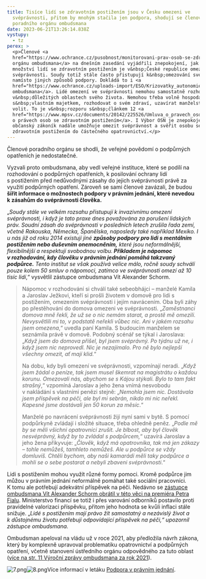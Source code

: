 ```yaml
---
title: Tisíce lidí se zdravotním postižením jsou v Česku omezeni ve
  svéprávnosti, přitom by mnohým stačila jen podpora, shodují se členové
  poradního orgánu ombudsmana
date: 2023-06-21T13:26:14.838Z
vystupy:
  - tz
perex: >
  <p>Členové <a
  href="https://www.ochrance.cz/pusobnost/monitorovani-prav-osob-se-zdravotnim-postizenim/">poradního
  orgánu ombudsmana</a> na dnešním zasedání vyjádřili znepokojení, jak velké
  množství lidí se zdravotním postižením je v&nbsp;České republice omezeno ve
  svéprávnosti. Soudy totiž stále často přistupují k&nbsp;omezování svéprávnosti
  namísto jiných způsobů podpory. Dokládá to i <a
  href="https://www.ochrance.cz/uploads-import/ESO/Krizovatky_autonomie.pdf">výzkum
  ombudsmana</a>. Lidé omezení ve svéprávnosti nemohou samostatně rozhodovat
  v&nbsp;důležitých oblastech svého života. Nemohou třeba volně hospodařit
  s&nbsp;vlastním majetkem, rozhodovat o svém zdraví, uzavírat manželství nebo
  volit. To je v&nbsp;rozporu s&nbsp;článkem 12 <a
  href="https://www.mpsv.cz/documents/20142/225526/Umluva_o_pravech_osob_se_ZP.pdf/1e95a34b-cbdf-0829-3da2-148865b8a4a8">Úmluvy
  o právech osob se zdravotním postižením</a>. I Výbor OSN je znepokojený, že
  občanský zákoník nadále umožňuje omezit svéprávnost a svěřit osobu se
  zdravotním postižením do částečného opatrovnictví.</p>
---
```

<p>Členové poradního orgánu se shodli, že veřejné povědomí o podpůrných opatřeních je nedostatečné.</p>

<p>Vyzvali proto ombudsmana, aby vedl veřejné instituce, které se podílí na rozhodování o podpůrných opatřeních, k posilování ochrany lidí s&nbsp;postižením před nedůvodnými zásahy do jejich svéprávnosti právě za využití podpůrných opatření. Zároveň se sami členové zavázali, že budou <strong>šířit informace o&nbsp;možnostech podpory v&nbsp;právním jednání, které nevedou k&nbsp;zásahům do svéprávnosti člověka.</strong><strong> </strong></p>

<p>&bdquo;<em>Soudy stále ve velkém rozsahu přistupují k&nbsp;invazivnímu omezení svéprávnosti, i když je tato praxe dnes považována za porušení lidských práv. Soudní zásah do svéprávnosti v&nbsp;posledních letech zrušila řada zemí, včetně Rakouska, Německa, Španělska, naposledy také například Mexiko. I u nás již od roku 2014 existují jiné <strong>způsoby podpory pro lidi s&nbsp;mentálním postižením nebo duševním onemocněním,</strong> které jsou neformálnější, flexibilnější a respektují svobodnou volbu.<strong> Příkladem je nápomoc v&nbsp;rozhodování, kdy člověku v&nbsp;právním jednání pomáhá takzvaný podpůrce.</strong> Tento institut se však používá velice málo, ročně soudy schválí pouze kolem 50 smluv o nápomoci, zatímco ve svéprávnosti omezí až 10 tisíc lidí</em>,&ldquo; vysvětlil zástupce ombudsmana Vít Alexander Schorm.&nbsp;</p>

<blockquote>
<p>Nápomoc v rozhodování si chválí také sebeobhájci &ndash; manželé Kamila a Jaroslav Ježkovi, kteří si prošli životem v&nbsp;domově pro lidi s postižením, omezením svéprávnosti i jejím navrácením. Oba byli záhy po přestěhování do domova omezeni ve svéprávnosti. &bdquo;<em>Zaměstnanci domova mně řekli, že už se o nic nemám starat, a prostě mě omezili. Nevysvětlili mi to, v&nbsp;podstatě neřekli vůbec nic. Ani v&nbsp;jakém rozsahu jsem omezena</em>,&ldquo; uvedla paní Kamila. S&nbsp;budoucím manželem se seznámila právě v&nbsp;domově. Podobný scénář se týkal i Jaroslava: &bdquo;<em>Když jsem do domova přišel, byl jsem svéprávný. Po týdnu už ne, i když jsem nic neprovedl. Nic je nezajímalo. Pro ně bylo nejlepší všechny omezit, ať mají klid.</em>&ldquo;</p>

<p>Na dobu, kdy byli omezení ve svéprávnosti, vzpomínají neradi. &bdquo;<em>Když jsem žádal o peníze, tak jsem musel škemrat na magistrátu o každou korunu. Omezovali nás, abychom se s&nbsp;Kájou stýkali. Bylo to tam fakt strašný</em>,&ldquo; vzpomíná Jaroslav a jeho žena vnímá nesvobodu v&nbsp;nakládání s&nbsp;vlastními penězi stejně: &bdquo;<em>Nemohla jsem nic. Dostávala jsem příspěvek na péči, ale byl mi sebrán, nikdo mi nic neřekl. Kapesné jsme dostávali jen 50 korun za měsíc</em>.&ldquo;</p>

<p>Manželé po navrácení svéprávnosti žijí nyní sami v&nbsp;bytě. S pomocí podpůrkyně zvládají i složité situace, třeba ohledně peněz. &bdquo;<em>Podle mě by se měli všichni opatrovníci zrušit. Je blbost, aby byl člověk nesvéprávný, když by to zvládal s&nbsp;podpůrcem,</em>&ldquo; uzavírá Jaroslav a jeho žena přikyvuje: &bdquo;<em>Člověk, když má opatrovníka, tak má jen zákazy &ndash; tohle nemůžeš, tamhleto nemůžeš. Ale u podpůrce se vždy domluvíš. Chtěli bychom, aby naši kamarádi měli taky podpůrce a mohli se o sebe postarat a nebyli zbaveni svéprávnosti</em>.&ldquo;</p>
</blockquote>

<p>Lidi s postižením mohou využít různé formy pomoci. Kromě podpůrce jim můžou v&nbsp;právním jednání neformálně pomáhat také sociální pracovníci. K&nbsp;tomu ale potřebují adekvátní příspěvek na péči. Nedávno se <a href="https://www.ochrance.cz/aktualne/pro_lidi_s_postizenim_je_zvyseni_prispevku_na_peci_nezbytnou_podminkou_aby_mohli_vest_dustojny_a_plnohodnotny_zivot_upozornuje_zastupce_ombudsmana/">zástupce ombudsmana Vít Alexander Schorm obrátil v&nbsp;této věci na premiéra Petra Fialu</a>. Ministerstvo financí se&nbsp;totiž i&nbsp;přes varování odborníků postavilo proti pravidelné valorizaci příspěvku, přitom jeho hodnota se kvůli inflaci stále snižuje. &bdquo;<em>Lidé s&nbsp;postižením mají právo žít samostatný a nezávislý život a k&nbsp;důstojnému životu potřebují odpovídající příspěvek na péči,&ldquo; upozornil zástupce ombudsmana.</em></p>

<p>Ombudsman apeloval na vládu už v&nbsp;roce 2021, aby předložila návrh zákona, který by komplexně upravoval problematiku opatrovnictví a podpůrných opatření, včetně stanovení ústředního orgánu odpovědného za tuto oblast (<a href="https://www.ochrance.cz/dokument/zpravy_pro_poslaneckou_snemovnu_2021/vyrocni-zprava-2021.pdf">více na str. 11 Výroční zprávy ombudsmana za rok 2021</a>).</p>

<p><img alt="7.png" src="https://www.ochrance.cz/aktualne/tisice_lidi_se_zdravotnim_postizenim_jsou_v_cesku_omezeni_ve_svepravnosti_pritom_by_mnohym_stacila_jen_podpora_shoduji_se_clenove_poradniho_organu_ombudsmana/7.png" /><img alt="8.png" src="https://www.ochrance.cz/aktualne/tisice_lidi_se_zdravotnim_postizenim_jsou_v_cesku_omezeni_ve_svepravnosti_pritom_by_mnohym_stacila_jen_podpora_shoduji_se_clenove_poradniho_organu_ombudsmana/8.png" />Více informací v&nbsp;letáku <a href="https://www.ochrance.cz/letaky/podpora-v-pravnim-jednani/podpora-v-pravnim-jednani.pdf">Podpora v&nbsp;právním jednání</a>.</p>
